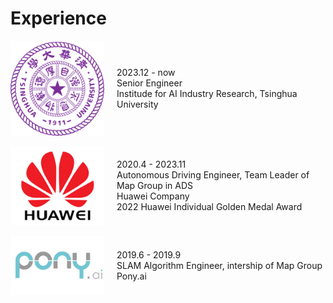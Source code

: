 # Experience
<div style="display: flex; align-items: center;">
  <img src="images/tsinghua.svg" alt="Image" style="width: 150px; margin-right: 20px;"/>
  <p>
    2023.12 - now <br> Senior Engineer <br> Institude for AI Industry Research, Tsinghua University
  </p>
</div>

<br>

<div style="display: flex; align-items: center;">
  <img src="images/huawei.png" alt="Image" style="width: 150px; margin-right: 20px;"/>
  <p>
    2020.4 - 2023.11 <br> Autonomous Driving Engineer, Team Leader of Map Group in ADS <br> Huawei Company <br> 2022 Huawei Individual Golden Medal Award
  </p>
</div>

<br>

<div style="display: flex; align-items: center;">
  <img src="images/pony.jpg" alt="Image" style="width: 150px; margin-right: 20px;"/>
  <p>
    2019.6 - 2019.9 <br> SLAM Algorithm Engineer, intership of Map Group <br> Pony.ai
  </p>
</div>